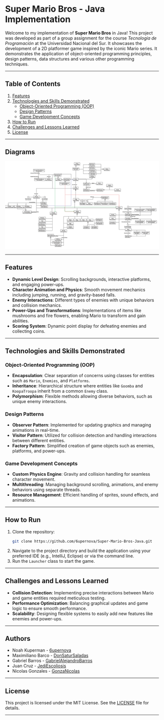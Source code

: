 # Super Mario Bros - Java Implementation

Welcome to my implementation of **Super Mario Bros** in Java!  This project was developed as part of a group assignment for the course *Tecnología de Programación* at the Universidad Nacional del Sur. It showcases the development of a 2D platformer game inspired by the iconic Mario series. It demonstrates the application of object-oriented programming principles, design patterns, data structures and 
various other programming techniques.

---

## Table of Contents

1. [Features](#features)
2. [Technologies and Skills Demonstrated](#technologies-and-skills-demonstrated)
   - [Object-Oriented Programming (OOP)](#object-oriented-programming-oop)
   - [Design Patterns](#design-patterns)
   - [Game Development Concepts](#game-development-concepts)
3. [How to Run](#how-to-run)
4. [Challenges and Lessons Learned](#challenges-and-lessons-learned)
7. [License](#license)

---
## Diagrams

![diagrama reducido](diagrama-reducido.png)

---

## Features

- **Dynamic Level Design**: Scrolling backgrounds, interactive platforms, and engaging power-ups.
- **Character Animation and Physics**: Smooth movement mechanics including jumping, running, and gravity-based falls.
- **Enemy Interactions**: Different types of enemies with unique behaviors and collision mechanics.
- **Power-Ups and Transformations**: Implementations of items like mushrooms and fire flowers, enabling Mario to transform and gain abilities.
- **Scoring System**: Dynamic point display for defeating enemies and collecting coins.

---

## Technologies and Skills Demonstrated

### Object-Oriented Programming (OOP)

- **Encapsulation**: Clear separation of concerns using classes for entities such as `Mario`, `Enemies`, and `Platforms`. 
- **Inheritance**: Hierarchical structure where entities like `Goomba` and `KoopaTroopa` inherit from a common `Enemy` class. 
- **Polymorphism**: Flexible methods allowing diverse behaviors, such as unique enemy interactions. 

### Design Patterns

- **Observer Pattern**: Implemented for updating graphics and managing animations in real-time. 
- **Visitor Pattern**: Utilized for collision detection and handling interactions between different entities. 
- **Factory Pattern**: Simplified creation of game objects such as enemies, platforms, and power-ups. 

### Game Development Concepts

- **Custom Physics Engine**: Gravity and collision handling for seamless character movement. 
- **Multithreading**: Managing background scrolling, animations, and enemy behaviors using separate threads. 
- **Resource Management**: Efficient handling of sprites, sound effects, and animations. 

---

## How to Run

1. Clone the repository:
   ```bash
   git clone https://github.com/6upernova/Super-Mario-Bros-Java.git
   ```
2. Navigate to the project directory and build the application using your preferred IDE (e.g., IntelliJ, Eclipse) or via the command line. 
3. Run the `Launcher` class to start the game. 

---

## Challenges and Lessons Learned

- **Collision Detection**: Implementing precise interactions between Mario and game entities required meticulous testing. 
- **Performance Optimization**: Balancing graphical updates and game logic to ensure smooth performance. 
- **Scalability**: Designing flexible systems to easily add new features like enemies and power-ups. 

---
## Authors
- Noah Kuperman - [6upernova](https://github.com/6upernova)
- Maximiliano Barco - [DonSaturSaladas](https://github.com/DonSaturSaladas)
- Gabriel Barros - [GabrielAlejandroBarros](https://github.com/GabrielAlejandroBarros)
- Juan Cruz - [JediEscoliosis](https://github.com/JediEscoliosis)
- Nicolas Gonzales - [GonzaNicolas](https://github.com/GonzaNicolas)
---

## License

This project is licensed under the MIT License. See the [LICENSE](https://github.com/6upernova/Super-Mario-Bros-Java/blob/main/LICENSE) file for details.

---



